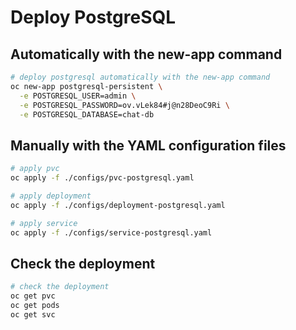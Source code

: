 # Deploy PostgreSQL

## Automatically with the new-app command

```bash
# deploy postgresql automatically with the new-app command
oc new-app postgresql-persistent \
  -e POSTGRESQL_USER=admin \
  -e POSTGRESQL_PASSWORD=ov.vLek84#j@n28DeoC9Ri \
  -e POSTGRESQL_DATABASE=chat-db
```

## Manually with the YAML configuration files

```bash
# apply pvc
oc apply -f ./configs/pvc-postgresql.yaml

# apply deployment
oc apply -f ./configs/deployment-postgresql.yaml

# apply service
oc apply -f ./configs/service-postgresql.yaml
```

## Check the deployment

```bash
# check the deployment
oc get pvc
oc get pods
oc get svc
```
